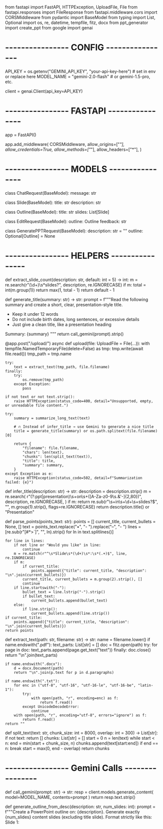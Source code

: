 from fastapi import FastAPI, HTTPException, UploadFile, File
from fastapi.responses import FileResponse
from fastapi.middleware.cors import CORSMiddleware
from pydantic import BaseModel
from typing import List, Optional
import os, re, datetime, tempfile, fitz, docx
from ppt_generator import create_ppt
from google import genai

# ---------------- CONFIG ----------------
API_KEY = os.getenv("GEMINI_API_KEY", "your-api-key-here")  # set in env or replace here
MODEL_NAME = "gemini-2.0-flash"  # or gemini-1.5-pro, etc.

client = genai.Client(api_key=API_KEY)

# ---------------- FASTAPI ----------------
app = FastAPI()

app.add_middleware(
    CORSMiddleware,
    allow_origins=["*"],
    allow_credentials=True,
    allow_methods=["*"],
    allow_headers=["*"],
)

# ---------------- MODELS ----------------
class ChatRequest(BaseModel):
    message: str

class Slide(BaseModel):
    title: str
    description: str

class Outline(BaseModel):
    title: str
    slides: List[Slide]

class EditRequest(BaseModel):
    outline: Outline
    feedback: str

class GeneratePPTRequest(BaseModel):
    description: str = ""
    outline: Optional[Outline] = None

# ---------------- HELPERS ----------------
def extract_slide_count(description: str, default: int = 5) -> int:
    m = re.search(r"(\d+)\s*slides?", description, re.IGNORECASE)
    if m:
        total = int(m.group(1))
        return max(1, total - 1)
    return default - 1

def generate_title(summary: str) -> str:
    prompt = f"""Read the following summary and create a short, clear, presentation-style title.
- Keep it under 12 words
- Do not include birth dates, long sentences, or excessive details
- Just give a clean title, like a presentation heading

Summary:
{summary}
"""
    return call_gemini(prompt).strip()


@app.post("/upload/")
async def upload(file: UploadFile = File(...)):
    with tempfile.NamedTemporaryFile(delete=False) as tmp:
        tmp.write(await file.read())
        tmp_path = tmp.name

    try:
        text = extract_text(tmp_path, file.filename)
    finally:
        try:
            os.remove(tmp_path)
        except Exception:
            pass

    if not text or not text.strip():
        raise HTTPException(status_code=400, detail="Unsupported, empty, or unreadable file content.")

    try:
        summary = summarize_long_text(text)

        # 🔥 Instead of infer_title → use Gemini to generate a nice title
        title = generate_title(summary) or os.path.splitext(file.filename)[0]

        return {
            "filename": file.filename,
            "chars": len(text),
            "chunks": len(split_text(text)),
            "title": title,
            "summary": summary,
        }
    except Exception as e:
        raise HTTPException(status_code=502, detail=f"Summarization failed: {e}")


def infer_title(description: str) -> str:
    description = description.strip()
    m = re.search(
        r"(?:ppt|presentation)\s+on\s+([A-Za-z0-9\s.&'\-]{2,80})",
        description,
        re.IGNORECASE,
    )
    if m:
        return re.sub(r"\s+in\s+\d+\s+slides?$", "", m.group(1).strip(), flags=re.IGNORECASE)
    return description.title() or "Presentation"

def parse_points(points_text: str):
    points = []
    current_title, current_bullets = None, []
    text = points_text.replace("•", "- ").replace("–", "- ")
    lines = [re.sub(r"[#*>`]", "", ln).strip() for ln in text.splitlines()]

    for line in lines:
        if not line or "Would you like" in line:
            continue
        m = re.match(r"^\s*Slide\s*(\d+)\s*:\s*(.+)$", line, re.IGNORECASE)
        if m:
            if current_title:
                points.append({"title": current_title, "description": "\n".join(current_bullets)})
            current_title, current_bullets = m.group(2).strip(), []
            continue
        if line.startswith("-"):
            bullet_text = line.lstrip("-").strip()
            if bullet_text:
                current_bullets.append(bullet_text)
        else:
            if line.strip():
                current_bullets.append(line.strip())
    if current_title:
        points.append({"title": current_title, "description": "\n".join(current_bullets)})
    return points

def extract_text(path: str, filename: str) -> str:
    name = filename.lower()
    if name.endswith(".pdf"):
        text_parts: List[str] = []
        doc = fitz.open(path)
        try:
            for page in doc:
                text_parts.append(page.get_text("text"))
        finally:
            doc.close()
        return "\n".join(text_parts)

    if name.endswith(".docx"):
        d = docx.Document(path)
        return "\n".join(p.text for p in d.paragraphs)

    if name.endswith(".txt"):
        for enc in ("utf-8", "utf-16", "utf-16-le", "utf-16-be", "latin-1"):
            try:
                with open(path, "r", encoding=enc) as f:
                    return f.read()
            except UnicodeDecodeError:
                continue
        with open(path, "r", encoding="utf-8", errors="ignore") as f:
            return f.read()
    return ""

def split_text(text: str, chunk_size: int = 8000, overlap: int = 300) -> List[str]:
    if not text:
        return []
    chunks: List[str] = []
    start = 0
    n = len(text)
    while start < n:
        end = min(start + chunk_size, n)
        chunks.append(text[start:end])
        if end == n:
            break
        start = max(0, end - overlap)
    return chunks

# ---------------- Gemini Calls ----------------
def call_gemini(prompt: str) -> str:
    resp = client.models.generate_content(
        model=MODEL_NAME,
        contents=prompt
    )
    return resp.text.strip()

def generate_outline_from_desc(description: str, num_slides: int):
    prompt = f"""Create a PowerPoint outline on: {description}.
    Generate exactly {num_slides} content slides (excluding title slide).
    Format strictly like this:
    Slide 1: <Title>
    - Bullet
    - Bullet
    - Bullet
    """
    points_text = call_gemini(prompt)
    return parse_points(points_text)

def summarize_long_text(full_text: str) -> str:
    chunks = split_text(full_text)
    if len(chunks) <= 1:
        return call_gemini(f"Summarize the following text in detail:\n\n{full_text}")
    partial_summaries = []
    for idx, ch in enumerate(chunks, start=1):
        mapped = call_gemini(f"Summarize this part of a longer document:\n\n{ch}")
        partial_summaries.append(f"Chunk {idx}:\n{mapped.strip()}")
    combined = "\n\n".join(partial_summaries)
    return call_gemini(f"Combine these summaries into one clean, well-structured summary:\n\n{combined}")

def sanitize_filename(name: str) -> str:
    return re.sub(r'[^A-Za-z0-9_.-]', '_', name)

def clean_title(title: str) -> str:
    return re.sub(r"\s*\(.*?\)", "", title).strip()

# ---------------- ROUTES ----------------
@app.post("/chat")
def chat(req: ChatRequest):
    if "ppt" in req.message.lower() or "presentation" in req.message.lower():
        return {"response": "📑 I can help you create a PPT! Tell me more details (topic, slides, etc.)."}
    reply = call_gemini(req.message)
    return {"response": reply}

@app.post("/generate-outline")
def generate_outline(request: GeneratePPTRequest):
    title = infer_title(request.description)
    num_content_slides = extract_slide_count(request.description, default=5)
    points = generate_outline_from_desc(request.description, num_content_slides)
    return {"title": title, "slides": points}

@app.post("/edit-outline")
def edit_outline(request: EditRequest):
    outline_text = ""
    for idx, slide in enumerate(request.outline.slides, start=1):
        outline_text += f"Slide {idx}: {slide.title}\n"
        for bullet in slide.description.split("\n"):
            outline_text += f"- {bullet}\n"
    prompt = f"""You are editing a PowerPoint outline.
    Here is the outline:
    {outline_text}
    Feedback: "{request.feedback}"
    Update the outline according to the feedback and return in the same format.
    """
    points_text = call_gemini(prompt)
    points = parse_points(points_text)
    return {"title": request.outline.title, "slides": points}

@app.post("/generate-ppt")
def generate_ppt(req: GeneratePPTRequest):
    if req.outline:
        title = clean_title(req.outline.title)
        if len(title) > 80:
            title = "Presentation"
        points = [{"title": clean_title(s.title), "description": s.description} for s in req.outline.slides]
    else:
        title = clean_title(infer_title(req.description))
        if len(title) > 80:
            title = "Presentation"
        num_content_slides = extract_slide_count(req.description, default=5)
        points = generate_outline_from_desc(req.description, num_content_slides)

    timestamp = datetime.datetime.now().strftime("%Y%m%d_%H%M%S")
    safe_title = sanitize_filename(title.replace(" ", "_"))
    if len(safe_title) > 40:
        safe_title = "presentation"
    filename = f"{safe_title}_{timestamp}.pptx"
    create_ppt(title, points, filename=filename)

    return FileResponse(filename, media_type="application/vnd.openxmlformats-officedocument.presentationml.presentation", filename=filename)

@app.get("/health")
def health():
    return {"status": "ok", "model": MODEL_NAME}

@app.post("/upload/")
async def upload(file: UploadFile = File(...)):
    with tempfile.NamedTemporaryFile(delete=False) as tmp:
        tmp.write(await file.read())
        tmp_path = tmp.name

    try:
        text = extract_text(tmp_path, file.filename)
    finally:
        try:
            os.remove(tmp_path)
        except Exception:
            pass

    if not text or not text.strip():
        raise HTTPException(status_code=400, detail="Unsupported, empty, or unreadable file content.")

    try:
        summary = summarize_long_text(text)
        title = infer_title(summary) or os.path.splitext(file.filename)[0]
        return {
            "filename": file.filename,
            "chars": len(text),
            "chunks": len(split_text(text)),
            "title": title,
            "summary": summary,
        }
    except Exception as e:
        raise HTTPException(status_code=502, detail=f"Summarization failed: {e}")
